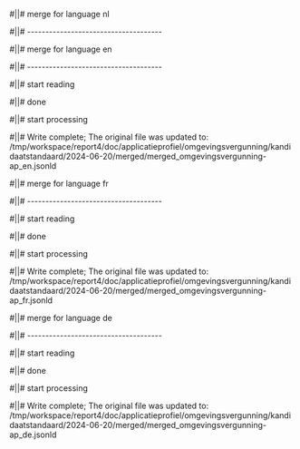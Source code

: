 #||# merge for language nl   

#||# -------------------------------------  

#||# merge for language en   

#||# -------------------------------------  

#||# start reading  

#||# done  

#||# start processing  

#||# Write complete; The original file was updated to: /tmp/workspace/report4/doc/applicatieprofiel/omgevingsvergunning/kandidaatstandaard/2024-06-20/merged/merged_omgevingsvergunning-ap_en.jsonld  

#||# merge for language fr   

#||# -------------------------------------  

#||# start reading  

#||# done  

#||# start processing  

#||# Write complete; The original file was updated to: /tmp/workspace/report4/doc/applicatieprofiel/omgevingsvergunning/kandidaatstandaard/2024-06-20/merged/merged_omgevingsvergunning-ap_fr.jsonld  

#||# merge for language de   

#||# -------------------------------------  

#||# start reading  

#||# done  

#||# start processing  

#||# Write complete; The original file was updated to: /tmp/workspace/report4/doc/applicatieprofiel/omgevingsvergunning/kandidaatstandaard/2024-06-20/merged/merged_omgevingsvergunning-ap_de.jsonld  

